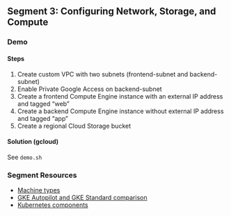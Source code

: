 ## Segment 3: Configuring Network, Storage, and Compute

### Demo
#### Steps
1. Create custom VPC with two subnets (frontend-subnet and backend-subnet)
2. Enable Private Google Access on backend-subnet
3. Create a frontend Compute Engine instance with an external IP address and tagged “web”
4. Create a backend Compute Engine instance without external IP address and tagged “app”
5. Create a regional Cloud Storage bucket


#### Solution (gcloud)
See `demo.sh`

### Segment Resources
- [Machine types](https://cloud.google.com/compute/docs/machine-types)
- [GKE Autopilot and GKE Standard comparison](https://cloud.google.com/kubernetes-engine/docs/concepts/autopilot-overview)
- [Kubernetes components](https://kubernetes.io/docs/concepts/overview/components/)
